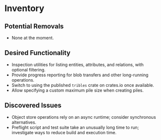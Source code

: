 # Inventory

## Potential Removals
- None at the moment.
## Desired Functionality
- Inspection utilities for listing entities, attributes, and relations, with optional filtering.
- Provide progress reporting for blob transfers and other long-running operations.
- Switch to using the published `tribles` crate on crates.io once available.
- Allow specifying a custom maximum pile size when creating piles.

## Discovered Issues
- Object store operations rely on an async runtime; consider synchronous alternatives.
- Preflight script and test suite take an unusually long time to run; investigate ways to reduce build and execution time.
